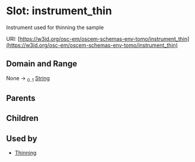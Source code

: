 
# Slot: instrument_thin

Instrument used for thinning the sample

URI: [https://w3id.org/osc-em/oscem-schemas-env-tomo/instrument_thin](https://w3id.org/osc-em/oscem-schemas-env-tomo/instrument_thin)


## Domain and Range

None &#8594;  <sub>0..1</sub> [String](types/String.md)

## Parents


## Children


## Used by

 * [Thinning](Thinning.md)
